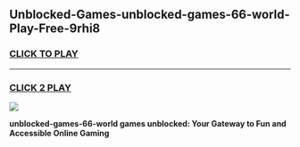 
## Unblocked-Games-unblocked-games-66-world-Play-Free-9rhi8
<h3>
<a href="https://premium76.site?title=unblocked-games-66-world&ref=10A">CLICK TO PLAY</a></h3>
<hr>

<h3>
<a href="https://premium76.site?title=unblocked-games-66-world&ref=10A">CLICK 2 PLAY</a>
  
</h3>

<a href="https://premium76.site?title=unblocked-games-66-world&ref=10A"><img src="https://clearcache.store/games.png"></a>


**unblocked-games-66-world games unblocked: Your Gateway to Fun and Accessible Online Gaming**
